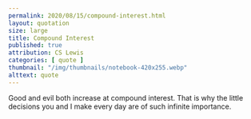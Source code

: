 ```yaml
---
permalink: 2020/08/15/compound-interest.html
layout: quotation
size: large
title: Compound Interest
published: true
attribution: CS Lewis
categories: [ quote ]
thumbnail: "/img/thumbnails/notebook-420x255.webp"
alttext: quote
---
```


Good and evil both increase at compound interest. That is 
why the little decisions you and I make every day are of such 
infinite importance.